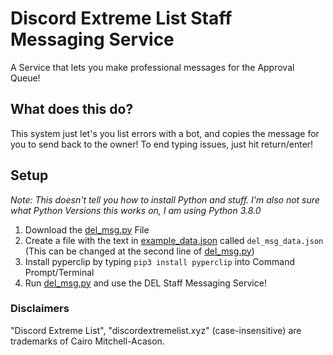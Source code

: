 # Discord Extreme List Staff Messaging Service
A Service that lets you make professional messages for the Approval Queue!

## What does this do?
This system just let's you list errors with a bot, and copies the message for you to send back to the owner! To end typing issues, just hit return/enter!

## Setup
*Note: This doesn't tell you how to install Python and stuff. I'm also not sure what Python Versions this works on, I am using Python 3.8.0*
1. Download the [del_msg.py](https://github.com/DuckMasterAl/del-staff-message/blob/master/del_msg.py) File
2. Create a file with the text in [example_data.json](https://github.com/DuckMasterAl/del-staff-message/blob/master/example_data.json) called `del_msg_data.json` (This can be changed at the second line of [del_msg.py](https://github.com/DuckMasterAl/del-staff-message/blob/master/del_msg.py#L2))
3. Install pyperclip by typing `pip3 install pyperclip` into Command Prompt/Terminal
4. Run [del_msg.py](https://github.com/DuckMasterAl/del-staff-message/blob/master/del_msg.py) and use the DEL Staff Messaging Service!

### Disclaimers
"Discord Extreme List", "discordextremelist.xyz" (case-insensitive) are trademarks of Cairo Mitchell-Acason.
